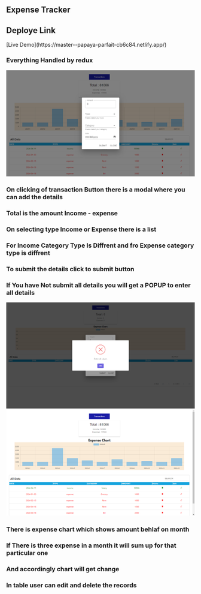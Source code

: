<h2>Expense Tracker</h2>
<h2>Deploye Link</h2>
[Live Demo](https://master--papaya-parfait-cb6c84.netlify.app/)
<h3>Everything Handled by redux</h3>
<img src="https://raw.githubusercontent.com/Amir98375/imagesproject/master/Screenshot%20(43).png"/>
<h3> On clicking of transaction Button there is a modal where you can add the details</h3>
<h3>Total is the amount Income - expense </h3>
<h3> On selecting type Income or Expense there is a list </h3>
<h3> For Income Category Type Is Diffrent and fro Expense category type is diffrent </h3>

<h3> To submit the details click to submit button </h3>
<h3>If You have Not submit all details you will get a POPUP to enter all details</h3>
<img src="https://raw.githubusercontent.com/Amir98375/imagesproject/master/Screenshot%20(45).png"/>
<img src="https://raw.githubusercontent.com/Amir98375/imagesproject/master/Screenshot%20(44).png"/>


<h3> There is expense chart which shows amount behlaf on month </h3>

<h3>If There is three expense in a month it will sum up for that particular one </h3>
<h3>And accordingly chart will get change </h3>

<h3>In table user can edit and delete the records </h3>

